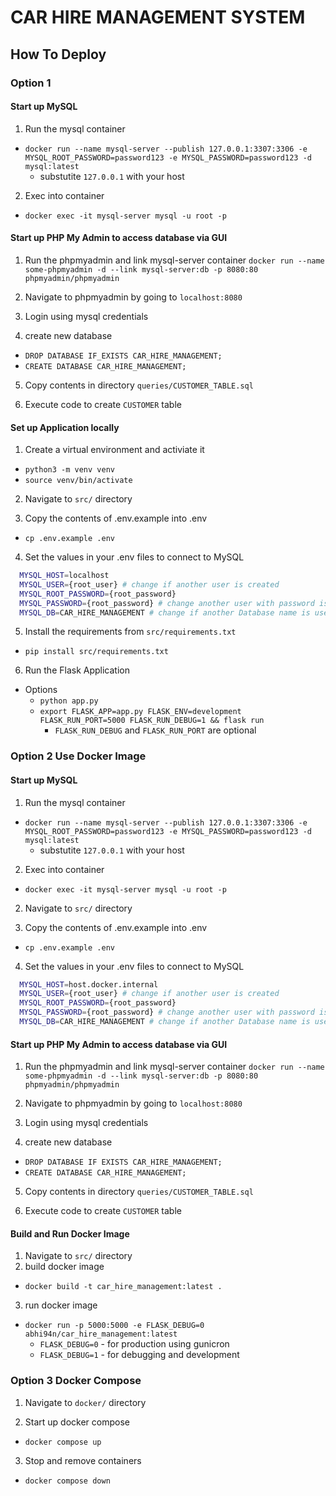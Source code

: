 # CAR HIRE MANAGEMENT SYSTEM

## How To Deploy

### Option 1

#### Start up MySQL

1. Run the mysql container

- `docker run --name mysql-server --publish 127.0.0.1:3307:3306 -e MYSQL_ROOT_PASSWORD=password123 -e MYSQL_PASSWORD=password123 -d mysql:latest`
  - substutite `127.0.0.1` with your host

2. Exec into container

- `docker exec -it mysql-server mysql -u root -p`

#### Start up PHP My Admin to access database via GUI

1. Run the phpmyadmin and link mysql-server container
   `docker run --name some-phpmyadmin -d --link mysql-server:db -p 8080:80 phpmyadmin/phpmyadmin`

2. Navigate to phpmyadmin by going to `localhost:8080`

3. Login using mysql credentials

4. create new database

- `DROP DATABASE IF_EXISTS CAR_HIRE_MANAGEMENT;`
- `CREATE DATABASE CAR_HIRE_MANAGEMENT;`

5. Copy contents in directory `queries/CUSTOMER_TABLE.sql`

6. Execute code to create `CUSTOMER` table

#### Set up Application locally

1. Create a virtual environment and activiate it

- `python3 -m venv venv`
- `source venv/bin/activate`

2. Navigate to `src/` directory

3. Copy the contents of .env.example into .env

- `cp .env.example .env`

4. Set the values in your .env files to connect to MySQL

```bash
  MYSQL_HOST=localhost
  MYSQL_USER={root_user} # change if another user is created
  MYSQL_ROOT_PASSWORD={root_password}
  MYSQL_PASSWORD={root_password} # change another user with password is created
  MYSQL_DB=CAR_HIRE_MANAGEMENT # change if another Database name is used
```

5. Install the requirements from `src/requirements.txt`

- `pip install src/requirements.txt`

6. Run the Flask Application

- Options
  - `python app.py`
  - `export FLASK_APP=app.py FLASK_ENV=development FLASK_RUN_PORT=5000 FLASK_RUN_DEBUG=1 && flask run`
    - `FLASK_RUN_DEBUG` and `FLASK_RUN_PORT` are optional

### Option 2 Use Docker Image

#### Start up MySQL

1. Run the mysql container

- `docker run --name mysql-server --publish 127.0.0.1:3307:3306 -e MYSQL_ROOT_PASSWORD=password123 -e MYSQL_PASSWORD=password123 -d mysql:latest`
  - substutite `127.0.0.1` with your host

2. Exec into container

- `docker exec -it mysql-server mysql -u root -p`

2. Navigate to `src/` directory

3. Copy the contents of .env.example into .env

- `cp .env.example .env`

4. Set the values in your .env files to connect to MySQL

```bash
  MYSQL_HOST=host.docker.internal
  MYSQL_USER={root_user} # change if another user is created
  MYSQL_ROOT_PASSWORD={root_password}
  MYSQL_PASSWORD={root_password} # change another user with password is created
  MYSQL_DB=CAR_HIRE_MANAGEMENT # change if another Database name is used
```

#### Start up PHP My Admin to access database via GUI

1. Run the phpmyadmin and link mysql-server container
   `docker run --name some-phpmyadmin -d --link mysql-server:db -p 8080:80 phpmyadmin/phpmyadmin`

2. Navigate to phpmyadmin by going to `localhost:8080`

3. Login using mysql credentials

4. create new database

- `DROP DATABASE IF EXISTS CAR_HIRE_MANAGEMENT;`
- `CREATE DATABASE CAR_HIRE_MANAGEMENT;`

5. Copy contents in directory `queries/CUSTOMER_TABLE.sql`

6. Execute code to create `CUSTOMER` table

#### Build and Run Docker Image

1. Navigate to `src/` directory
2. build docker image

- `docker build -t car_hire_management:latest .`

3. run docker image

- `docker run -p 5000:5000 -e FLASK_DEBUG=0 abhi94n/car_hire_management:latest`
  - `FLASK_DEBUG=0` - for production using gunicron
  - `FLASK_DEBUG=1` - for debugging and development

### Option 3 Docker Compose

1. Navigate to `docker/` directory

2. Start up docker compose

- `docker compose up`

3. Stop and remove containers

- `docker compose down`
